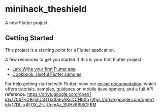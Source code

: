 # minihack_theshield

A new Flutter project.

## Getting Started

This project is a starting point for a Flutter application.

A few resources to get you started if this is your first Flutter project:

- [Lab: Write your first Flutter app](https://flutter.dev/docs/get-started/codelab)
- [Cookbook: Useful Flutter samples](https://flutter.dev/docs/cookbook)

For help getting started with Flutter, view our
[online documentation](https://flutter.dev/docs), which offers tutorials,
samples, guidance on mobile development, and a full API reference.
https://drive.google.com/open?id=1706ZyOBjjptiCiGTkrl06iyAKcDCNbXo
https://drive.google.com/open?id=17DL-x4FOX_Z-JiUum4z_SUHx66I8CFRM

